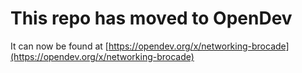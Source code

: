 # This repo has moved to OpenDev

It can now be found at [https://opendev.org/x/networking-brocade](https://opendev.org/x/networking-brocade)
